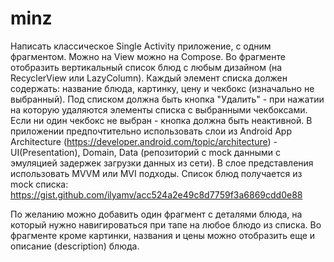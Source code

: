 # minz

Написать классическое Single Activity приложение, с одним фрагментом. Можно на View можно на Compose.
Во фрагменте отобразить вертикальный список блюд с любым дизайном (на RecyclerView или LazyColumn).
Каждый элемент списка должен содержать: название блюда, картинку, цену и чекбокс (изначально не выбранный).
Под списком должна быть кнопка "Удалить" - при нажатии на которую удаляются элементы списка с выбранными чекбоксами. Если ни один чекбокс не выбран - кнопка должна быть неактивной.
В приложении предпочтительно использовать слои из Android App Architecture (https://developer.android.com/topic/architecture) - UI(Presentation), Domain, Data (репозиторий с mock данными с эмуляцией задержек загрузки данных из сети). 
В слое представления использовать MVVM или MVI подходы.
Список блюд получается из mock списка: https://gist.github.com/ilyamv/acc524a2e49c8d7759f3a6869cdd0e88

По желанию можно добавить один фрагмент с деталями блюда, на который нужно навигироваться при тапе на любое блюдо из списка. 
Во фрагменте кроме картинки, названия и цены можно отобразить еще и описание (description) блюда.

